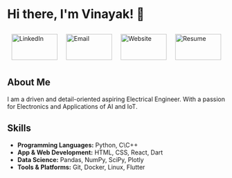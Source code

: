 # Hi there, I'm Vinayak! 👋

<div style="display: flex; justify-content: space-around; margin-bottom: 20px; width: 100%;">
  <a href="https://linkedin.com/in/yourprofile" style="text-decoration: none; margin: 10px;width:25%;">
    <img src="https://img.shields.io/badge/LinkedIn-0077B5?style=for-the-badge&logo=linkedin&logoColor=white" alt="LinkedIn" style="width: 100%; max-width: 250px; height: 60px; ">
  </a>
  <a href="mailto:your.email@example.com" style="text-decoration: none; margin: 10px;width:25%;">
    <img src="https://img.shields.io/badge/Email-D14836?style=for-the-badge&logo=gmail&logoColor=white" alt="Email" style="width: 100%; max-width: 250px; height: 60px; object-fit: cover;">
  </a>
  <a href="https://yourwebsite.com" style="text-decoration: none; margin: 10px;width:25%;">
    <img src="https://img.shields.io/badge/Website-4285F4?style=for-the-badge&logo=google-chrome&logoColor=white" alt="Website" style="width: 100%; max-width: 250px; height: 60px; ">
  </a>
  <a href="https://yourresume.com" style="text-decoration: none; margin: 10px;width:25%;">
    <img src="https://img.shields.io/badge/Resume-34A853?style=for-the-badge&logo=read-the-docs&logoColor=white" alt="Resume" style="width: 100%; max-width: 250px; height: 60px; ">
  </a>
</div>

## About Me

I am a driven and detail-oriented aspiring Electrical Engineer. With a passion for Electronics and Applications of AI and IoT.

## Skills

- **Programming Languages:** Python, C\C++
- **App & Web Development:** HTML, CSS, React, Dart
- **Data Science:** Pandas, NumPy, SciPy, Plotly
- **Tools & Platforms:** Git, Docker, Linux, Flutter


<!-- ## Projects

<div style="display: flex; flex-wrap: wrap; justify-content: space-around;">

  <div style="width: 45%; margin-bottom: 20px;">
    <a href="https://github.com/yourusername/project1" style="text-decoration: none;">
      <img src="./images/project1.png" alt="Project 1" style="width: 100%; height: auto;">
      <h3 style="text-align: center;">Project 1 Name</h3>
    </a>
    <p>A brief description of your project. What problem does it solve? What technologies did you use?</p>
  </div>

  <div style="width: 45%; margin-bottom: 20px;">
    <a href="https://github.com/yourusername/project2" style="text-decoration: none;">
      <img src="./images/project2.png" alt="Project 2" style="width: 100%; height: auto;">
      <h3 style="text-align: center;">Project 2 Name</h3>
    </a>
    <p>A brief description of your project. What problem does it solve? What technologies did you use?</p>
  </div>

  <div style="width: 45%; margin-bottom: 20px;">
    <a href="https://github.com/yourusername/project3" style="text-decoration: none;">
      <img src="./images/project3.png" alt="Project 3" style="width: 100%; height: auto;">
      <h3 style="text-align: center;">Project 3 Name</h3>
    </a>
    <p>A brief description of your project. What problem does it solve? What technologies did you use?</p>
  </div>

  <div style="width: 45%; margin-bottom: 20px;">
    <a href="https://github.com/yourusername/project4" style="text-decoration: none;">
      <img src="./images/project4.png" alt="Project 4" style="width: 100%; height: auto;">
      <h3 style="text-align: center;">Project 4 Name</h3>
    </a>
    <p>A brief description of your project. What problem does it solve? What technologies did you use?</p>
  </div>

  <div style="width: 45%; margin-bottom: 20px;">
    <a href="https://github.com/yourusername/project5" style="text-decoration: none;">
      <img src="./images/project5.png" alt="Project 5" style="width: 100%; height: auto;">
      <h3 style="text-align: center;">Project 5 Name</h3>
    </a>
    <p>A brief description of your project. What problem does it solve? What technologies did you use?</p>
  </div>

  <div style="width: 45%; margin-bottom: 20px;">
    <a href="https://github.com/yourusername/project6" style="text-decoration: none;">
      <img src="./images/project6.png" alt="Project 6" style="width: 100%; height: auto;">
      <h3 style="text-align: center;">Project 6 Name</h3>
    </a>
    <p>A brief description of your project. What problem does it solve? What technologies did you use?</p>
  </div>

  <div style="width: 45%; margin-bottom: 20px;">
    <a href="https://github.com/yourusername/project7" style="text-decoration: none;">
      <img src="./images/project7.png" alt="Project 7" style="width: 100%; height: auto;">
      <h3 style="text-align: center;">Project 7 Name</h3>
    </a>
    <p>A brief description of your project. What problem does it solve? What technologies did you use?</p>
  </div>

  <div style="width: 45%; margin-bottom: 20px;">
    <a href="https://github.com/yourusername/project8" style="text-decoration: none;">
      <img src="./images/project8.png" alt="Project 8" style="width: 100%; height: auto;">
      <h3 style="text-align: center;">Project 8 Name</h3>
    </a>
    <p>A brief description of your project. What problem does it solve? What technologies did you use?</p>
  </div>

</div> -->
